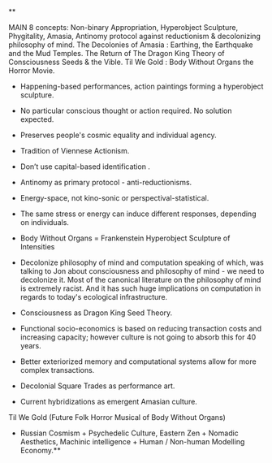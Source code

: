 **  

MAIN 8 concepts: Non-binary Appropriation, Hyperobject Sculpture, Phygitality, Amasia, Antinomy protocol against reductionism & decolonizing philosophy of mind. The Decolonies of Amasia : Earthing, the Earthquake and the Mud Temples. The Return of The Dragon King Theory of Consciousness Seeds & the Vible. Til We Gold : Body Without Organs the Horror Movie.

- Happening-based performances, action paintings forming a hyperobject sculpture.
    
- No particular conscious thought or action required. No solution expected.
    
- Preserves people's cosmic equality and individual agency.
    
- Tradition of Viennese Actionism.
    
- Don’t use capital-based identification .
    
- Antinomy as primary protocol - anti-reductionisms.
    
- Energy-space, not kino-sonic or perspectival-statistical.
    
- The same stress or energy can induce different responses, depending on individuals.
    
- Body Without Organs = Frankenstein Hyperobject Sculpture of Intensities
    
- Decolonize philosophy of mind and computation speaking of which, was talking to Jon about consciousness and philosophy of mind - we need to decolonize it. Most of the canonical literature on the philosophy of mind is extremely racist. And it has such huge implications on computation in regards to today's ecological infrastructure.
    
- Consciousness as Dragon King Seed Theory.
    
- Functional socio-economics is based on reducing transaction costs and increasing capacity; however culture is not going to absorb this for 40 years.
    
- Better exteriorized memory and computational systems allow for more complex transactions.
    
- Decolonial Square Trades as performance art.
    
- Current hybridizations as emergent Amasian culture.
    

Til We Gold (Future Folk Horror Musical of Body Without Organs)  
- Russian Cosmism + Psychedelic Culture, Eastern Zen + Nomadic Aesthetics, Machinic intelligence + Human / Non-human Modelling Economy.**